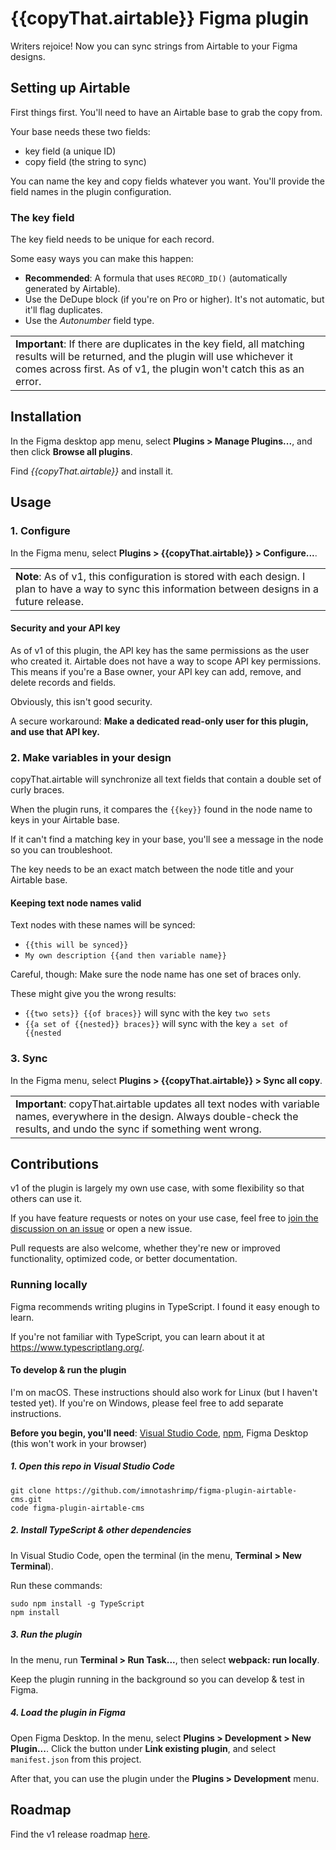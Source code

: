 # {{copyThat.airtable}} Figma plugin

Writers rejoice!
Now you can sync strings from Airtable to your Figma designs.

## Setting up Airtable

First things first. You'll need to have an Airtable base to grab the copy from.

Your base needs these two fields:

* key field (a unique ID)
* copy field (the string to sync)

You can name the key and copy fields whatever you want. You'll provide the field names in the plugin configuration.

### The key field

The key field needs to be unique for each record.

Some easy ways you can make this happen:

* **Recommended**: A formula that uses `RECORD_ID()` (automatically generated by Airtable).
* Use the DeDupe block (if you're on Pro or higher). It's not automatic, but it'll flag duplicates.
* Use the _Autonumber_ field type.

<table><td>
<strong>Important</strong>:
If there are duplicates in the key field, all matching results will be returned, and the plugin will use whichever it comes across first. As of v1, the plugin won't catch this as an error.
</td></table>

## Installation

In the Figma desktop app menu, select **Plugins > Manage Plugins...**, and then click **Browse all plugins**.

Find _{{copyThat.airtable}}_ and install it.

## Usage

### 1. Configure

In the Figma menu, select **Plugins > {{copyThat.airtable}} > Configure...**.

<table><td>
<strong>Note</strong>:
As of v1, this configuration is stored with each design. I plan to have a way to sync this information between designs in a future release.
</td></table>

#### Security and your API key

As of v1 of this plugin, the API key has the same permissions as the user who created it. Airtable does not have a way to scope API key permissions. This means if you're a Base owner, your API key can add, remove, and delete records and fields.

Obviously, this isn't good security.

A secure workaround: **Make a dedicated read-only user for this plugin, and use that API key.**

### 2. Make variables in your design

copyThat.airtable will synchronize all text fields that contain a double set of curly braces.

When the plugin runs, it compares the `{{key}}` found in the node name to keys in your Airtable base.

If it can't find a matching key in your base, you'll see a message in the node so you can troubleshoot.

The key needs to be an exact match between the node title and your Airtable base.

#### Keeping text node names valid

Text nodes with these names will be synced:

* `{{this will be synced}}`
* `My own description {{and then variable name}}`

Careful, though: Make sure the node name has one set of braces only.

These might give you the wrong results:

* `{{two sets}} {{of braces}}` will sync with the key `two sets`
* `{{a set of {{nested}} braces}}` will sync with the key `a set of {{nested`

### 3. Sync

In the Figma menu, select **Plugins > {{copyThat.airtable}} > Sync all copy**.

<table><td>
<strong>Important</strong>:
copyThat.airtable updates all text nodes with variable names, everywhere in the design. Always double-check the results,
and undo the sync if something went wrong.
</td></table>

## Contributions

v1 of the plugin is largely my own use case, with some flexibility so that others can use it.

If you have feature requests or notes on your use case, feel free to [join the discussion on an issue](https://github.com/imnotashrimp/figma-plugin-airtable-cms/issues/) or open a new issue.

Pull requests are also welcome, whether they're new or improved functionality, optimized code, or better documentation.

### Running locally

Figma recommends writing plugins in TypeScript. I found it easy enough to learn.

If you're not familiar with TypeScript, you can learn about it at https://www.typescriptlang.org/.

#### To develop & run the plugin

I'm on macOS. These instructions should also work for Linux (but I haven't tested yet). If you're on Windows, please feel free to add separate instructions.

**Before you begin, you'll need**:
[Visual Studio Code](https://code.visualstudio.com/download),
[npm](https://www.npmjs.com/get-npm),
Figma Desktop (this won't work in your browser)

##### 1. Open this repo in Visual Studio Code

```shell
git clone https://github.com/imnotashrimp/figma-plugin-airtable-cms.git
code figma-plugin-airtable-cms
```

##### 2. Install TypeScript & other dependencies

In Visual Studio Code, open the terminal (in the menu, **Terminal > New Terminal**).

Run these commands:

```shell
sudo npm install -g TypeScript
npm install
```

##### 3. Run the plugin

In the menu, run **Terminal > Run Task...**, then select **webpack: run locally**.

Keep the plugin running in the background so you can develop & test in Figma.

##### 4. Load the plugin in Figma

Open Figma Desktop. In the menu, select **Plugins > Development > New Plugin...**. Click the button under **Link existing plugin**, and select `manifest.json` from this project.

After that, you can use the plugin under the **Plugins > Development** menu.

## Roadmap

Find the v1 release roadmap [here](https://github.com/imnotashrimp/figma-plugin-airtable-cms/milestone/1).

